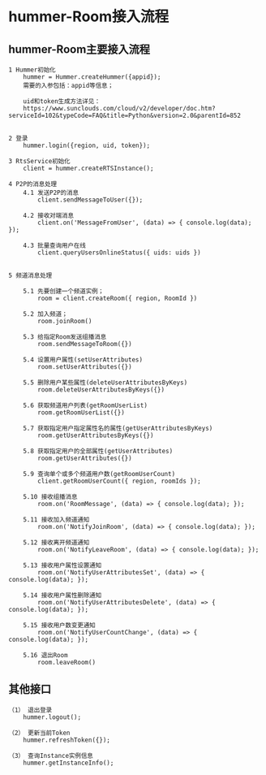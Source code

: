 
# hummer-Room接入流程

## hummer-Room主要接入流程

	1 Hummer初始化
		hummer = Hummer.createHummer({appid});
		需要的入参包括：appid等信息；
		
		uid和token生成方法详见：
		https://www.sunclouds.com/cloud/v2/developer/doc.htm?serviceId=102&typeCode=FAQ&title=Python&version=2.0&parentId=852


	2 登录
		hummer.login({region, uid, token});

	3 RtsService初始化
		client = hummer.createRTSInstance();

	4 P2P的消息处理
		4.1 发送P2P的消息
			client.sendMessageToUser({});

		4.2 接收对端消息
			client.on('MessageFromUser', (data) => { console.log(data); });
		
		4.3 批量查询用户在线
			client.queryUsersOnlineStatus({ uids: uids })


	5 频道消息处理
	
		5.1 先要创建一个频道实例；
			room = client.createRoom({ region, RoomId })
		
		5.2 加入频道；
			room.joinRoom()
		
		5.3 给指定Room发送组播消息
			room.sendMessageToRoom({})

		5.4 设置用户属性(setUserAttributes)
			room.setUserAttributes({})
		
		5.5 删除用户某些属性(deleteUserAttributesByKeys)
			room.deleteUserAttributesByKeys({})

		5.6 获取频道用户列表(getRoomUserList)
			room.getRoomUserList({})
		
		5.7 获取指定用户指定属性名的属性(getUserAttributesByKeys)
			room.getUserAttributesByKeys({})

		5.8 获取指定用户的全部属性(getUserAttributes)
			room.getUserAttributes({})
		
		5.9 查询单个或多个频道用户数(getRoomUserCount)
			client.getRoomUserCount({ region, roomIds });
		
		5.10 接收组播消息
			room.on('RoomMessage', (data) => { console.log(data); });
		
		5.11 接收加入频道通知
			room.on('NotifyJoinRoom', (data) => { console.log(data); });
		
		5.12 接收离开频道通知
			room.on('NotifyLeaveRoom', (data) => { console.log(data); });
		
		5.13 接收用户属性设置通知
			room.on('NotifyUserAttributesSet', (data) => { console.log(data); });
		
		5.14 接收用户属性删除通知
			room.on('NotifyUserAttributesDelete', (data) => { console.log(data); });
		
		5.15 接收用户数变更通知
			room.on('NotifyUserCountChange', (data) => { console.log(data); });
		
		5.16 退出Room
			room.leaveRoom()
		


## 其他接口
	（1） 退出登录
		hummer.logout();
		
	（2） 更新当前Token
		hummer.refreshToken({});
	
	（3） 查询Instance实例信息
		hummer.getInstanceInfo();
